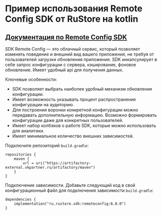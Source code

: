 # Пример использования Remote Config SDK от RuStore на kotlin

## [Документация по Remote Config SDK](https://help.rustore.ru/rustore/for_developers/tools/remote_config/sdk)

SDK Remote Config — это облачный сервис, который позволяет изменять поведение и внешний вид вашего приложения, не требуя от пользователей загрузки обновления приложения. SDK инкапсулирует в себе запрос конфигурации с сервера, кэширование, фоновое обновление. Имеет удобный api для получения данных.

Ключевые особенности:

- SDK позволяет выбрать наиболее удобный механизм обновления конфигурации.
- Имеет возможность указывать процент распространения конфигурации на аудиторию.
- Для построения воронки конкретной конфигурации можно передавать дополнительную информацию. Возможно формировать конфигурации даже для конкретных пользователей.
- Имеет набор колбэков о работе SDK, которые можно использовать для аналитики.
- Имеет минимальное количество внешних зависимостей.

Подключите репозиторий `build.gradle`:

```
repositories {
    maven {
        url = uri("https://artifactory-external.vkpartner.ru/artifactory/maven")
    }
}
```

Подключение зависимости. Добавьте следующий код в свой конфигурационный файл для подключения зависимости `build.gradle`:

```
dependencies {
    implementation("ru.rustore.sdk:remoteconfig:6.0.0")
}
```


